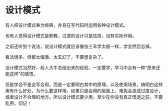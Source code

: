 # 设计模式



有人把设计模式奉为经典，并且在写代码时运用各种设计模式。

也有人觉得设计模式是邪教，过渡的设计只是炫技，没有实际作用。

之前还听到个说法，说设计模式就应该像张三丰学太极一样，学会然后忘掉。



看法很多，但都太偏激、太玄幻了，不要想复杂了。

设计模式当然好，前人大牛总结出来的经验，一定要学，学习中会有一种“原来还能这样”的感悟。

但是学会不是会写会用，而是一定要明白其中的原理，以及使用场景，搞明白这样用有什么好处，为什么要这样用。如果只是会用的层面上，难免会造成过度设计，或者设计不合理的地方。所以设计模式要少用，至少在你没有真正悟透之前，不要乱用，切记！